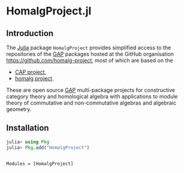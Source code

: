 # HomalgProject.jl

## Introduction

The [Julia](https://julialang.org/) package `HomalgProject` provides
simplified access to the repositories of the
[GAP](https://www.gap-system.org) packages hosted at the GitHub
organisation https://github.com/homalg-project, most of which are
based on the

* [CAP project](https://github.com/homalg-project/CAP_project/),
* [homalg project](https://github.com/homalg-project/homalg_project/).

These are open source [GAP](https://www.gap-system.org) multi-package
projects for constructive category theory and homological algebra with
applications to module theory of commutative and non-commutative
algebras and algebraic geometry.

## Installation

```julia
julia> using Pkg
julia> Pkg.add("HomalgProject")
```

```@index
```

```@autodocs
Modules = [HomalgProject]
```

